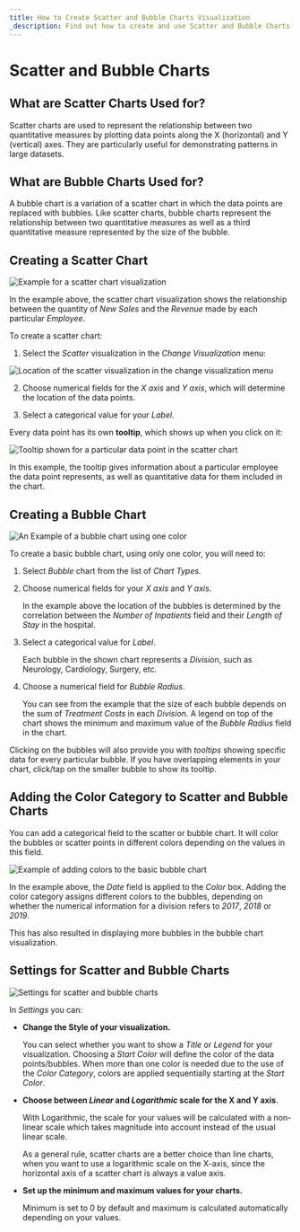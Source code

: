 ```yaml
---
title: How to Create Scatter and Bubble Charts Visualization 
_description: Find out how to create and use Scatter and Bubble Charts visualization in Reveal.
---
```


# Scatter and Bubble Charts

## What are Scatter Charts Used for?

Scatter charts are used to represent the relationship between two quantitative measures by plotting data points along the X (horizontal) and Y (vertical) axes. They are particularly useful for demonstrating patterns in large datasets.

## What are Bubble Charts Used for?

A bubble chart is a variation of a scatter chart in which the data points are replaced with bubbles. Like scatter charts, bubble charts represent the relationship between two quantitative measures as well as a third quantitative measure represented by the size of the bubble. 

## Creating a Scatter Chart

![Example for a scatter chart visualization](images/scatter-chart-visualization-editor.png)

In the example above, the scatter chart visualization shows the
relationship between the quantity of *New Sales* and the *Revenue* made
by each particular *Employee*.

To create a scatter chart:

1.  Select the *Scatter* visualization in the *Change Visualization*
    menu:

![Location of the scatter visualization in the change visualization menu](images/chart-types-scatter.png)

2.  Choose numerical fields for the *X axis* and *Y axis*, which will
    determine the location of the data points.

3.  Select a categorical value for your *Label*.

Every data point has its own **tooltip**, which shows up when you click
on it:

![Tooltip shown for a particular data point in the scatter chart](images/tooltips-scatter-chart.png)

In this example, the tooltip gives information about a particular
employee the data point represents, as well as quantitative data for
them included in the chart.

## Creating a Bubble Chart

![An Example of a bubble chart using one color](images/bubble-chart-visualization-editor.png)

To create a basic bubble chart, using only one color, you will need to:

1.  Select *Bubble* chart from the list of *Chart Types*.

2.  Choose numerical fields for your *X axis* and *Y axis*.

    In the example above the location of the bubbles is determined by
    the correlation between the *Number of Inpatients* field and their
    *Length of Stay* in the hospital.

3.  Select a categorical value for *Label*.

    Each bubble in the shown chart represents a *Division*, such as
    Neurology, Cardiology, Surgery, etc.

4.  Choose a numerical field for *Bubble Radius*.

    You can see from the example that the size of each bubble depends on
    the sum of *Treatment Costs* in each *Division*. A legend on top of
    the chart shows the minimum and maximum value of the *Bubble Radius*
    field in the chart.

Clicking on the bubbles will also provide you with *tooltips* showing
specific data for every particular bubble. If you have overlapping
elements in your chart, click/tap on the smaller bubble to show its tooltip.

## Adding the Color Category to Scatter and Bubble Charts

You can add a categorical field to the scatter or bubble chart. It will
color the bubbles or scatter points in different colors depending on the
values in this field.

![Example of adding colors to the basic bubble chart](images/bubble-chart-with-colors.png)

In the example above, the *Date* field is applied to the *Color* box.
Adding the color category assigns different colors to the bubbles,
depending on whether the numerical information for a division refers to
*2017*, *2018* or *2019*.

This has also resulted in displaying more bubbles in the bubble chart
visualization.

## Settings for Scatter and Bubble Charts

![Settings for scatter and bubble charts](images/settings-scatter-bubble-chart.png)

In *Settings* you can:

  - **Change the Style of your visualization.**

    You can select whether you want to show a *Title* or *Legend* for
    your visualization. Choosing a *Start Color* will define the color of the data points/bubbles. When more than one color is needed due to the use of the *Color Category*, colors are applied sequentially starting at the *Start Color*.

  - **Choose between *Linear* and *Logarithmic* scale for the X and Y axis**.

    With Logarithmic, the scale for your values will be calculated with
    a non-linear scale which takes magnitude into account instead of the
    usual linear scale.

    As a general rule, scatter charts are a better choice than line
    charts, when you want to use a logarithmic scale on the X-axis,
    since the horizontal axis of a scatter chart is always a value axis.

  - **Set up the minimum and maximum values for your charts.**

    Minimum is set to 0 by default and maximum is calculated
    automatically depending on your values.
